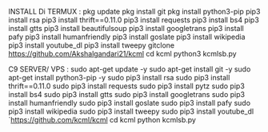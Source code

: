 INSTALL Di TERMUX :
pkg update pkg install
git pkg install python3-pip
pip3 install rsa
pip3 install thrift==0.11.0
pip3 install requests
pip3 install bs4
pip3 install gtts
pip3 install beautifulsoup
pip3 install googletrans
pip3 install pafy
pip3 install humanfriendly
pip3 install goslate
pip3 install wikipedia
pip3 install youtube_dl
pip3 install tweepy
gitclone https://github.com/Akshalgandari21/kcml
cd kcml python3 kcmlsb.py

C9 SERVER/ VPS :
sudo apt-get update -y sudo apt-get install git -y sudo apt-get install python3-pip -y sudo pip3 install rsa sudo pip3 install thrift==0.11.0 sudo pip3 install requests sudo pip3 install pytz sudo pip3 install bs4 sudo pip3 install gtts sudo pip3 install googletrans sudo pip3 install humanfriendly sudo pip3 install goslate sudo pip3 install pafy sudo pip3 install wikipedia sudo pip3 install tweepy sudo pip3 install youtube_dl `https://github.com/kcml/kcml cd kcml python kcmlsb.py 
